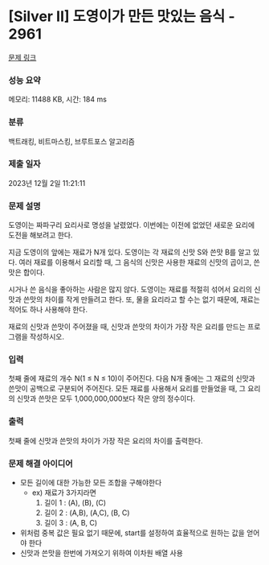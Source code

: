 # [Silver II] 도영이가 만든 맛있는 음식 - 2961

[문제 링크](https://www.acmicpc.net/problem/2961)

### 성능 요약

메모리: 11488 KB, 시간: 184 ms

### 분류

백트래킹, 비트마스킹, 브루트포스 알고리즘

### 제출 일자

2023년 12월 2일 11:21:11

### 문제 설명

<p>도영이는 짜파구리 요리사로 명성을 날렸었다. 이번에는 이전에 없었던 새로운 요리에 도전을 해보려고 한다.</p>

<p>지금 도영이의 앞에는 재료가 N개 있다. 도영이는 각 재료의 신맛 S와 쓴맛 B를 알고 있다. 여러 재료를 이용해서 요리할 때, 그 음식의 신맛은 사용한 재료의 신맛의 곱이고, 쓴맛은 합이다.</p>

<p>시거나 쓴 음식을 좋아하는 사람은 많지 않다. 도영이는 재료를 적절히 섞어서 요리의 신맛과 쓴맛의 차이를 작게 만들려고 한다. 또, 물을 요리라고 할 수는 없기 때문에, 재료는 적어도 하나 사용해야 한다.</p>

<p>재료의 신맛과 쓴맛이 주어졌을 때, 신맛과 쓴맛의 차이가 가장 작은 요리를 만드는 프로그램을 작성하시오.</p>

### 입력

 <p>첫째 줄에 재료의 개수 N(1 ≤ N ≤ 10)이 주어진다. 다음 N개 줄에는 그 재료의 신맛과 쓴맛이 공백으로 구분되어 주어진다. 모든 재료를 사용해서 요리를 만들었을 때, 그 요리의 신맛과 쓴맛은 모두 1,000,000,000보다 작은 양의 정수이다.</p>

### 출력

 <p>첫째 줄에 신맛과 쓴맛의 차이가 가장 작은 요리의 차이를 출력한다. </p>

### 문제 해결 아이디어

- 모든 길이에 대한 가능한 모든 조합을 구해야한다
  - ex) 재료가 3가지라면
    1. 길이 1 : (A), (B), (C)
    2. 길이 2 : (A,B), (A,C), (B, C)
    3. 길이 3 : (A, B, C)
- 위처럼 중복 값은 필요 없기 때문에, start를 설정하여 효율적으로 원하는 값을 얻어야 한다
- 신맛과 쓴맛을 한번에 가져오기 위하여 이차원 배열 사용
